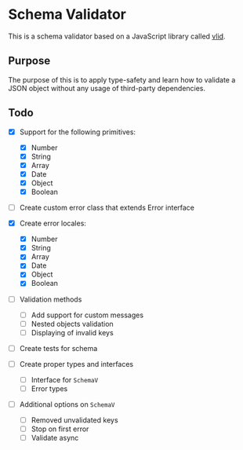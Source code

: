 # Schema Validator

This is a schema validator based on a JavaScript library called [vlid](https://github.com/vlucas/vlid).

## Purpose

The purpose of this is to apply type-safety and learn how to validate a JSON object without any usage of third-party dependencies.

## Todo

- [x] Support for the following primitives:
  - [x] Number
  - [x] String
  - [x] Array
  - [x] Date
  - [x] Object
  - [x] Boolean

- [ ] Create custom error class that extends Error interface

- [x] Create error locales:
  - [x] Number
  - [x] String
  - [x] Array
  - [x] Date
  - [x] Object
  - [x] Boolean

- [ ] Validation methods
  - [ ] Add support for custom messages
  - [ ] Nested objects validation
  - [ ] Displaying of invalid keys

- [ ] Create tests for schema

- [ ] Create proper types and interfaces
  - [ ] Interface for `SchemaV`
  - [ ] Error types

- [ ] Additional options on `SchemaV`
  - [ ] Removed unvalidated keys
  - [ ] Stop on first error
  - [ ] Validate async
